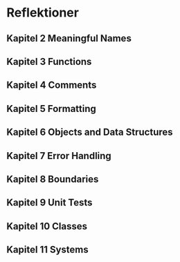 # Reflektioner

## Kapitel 2 Meaningful Names

## Kapitel 3 Functions

## Kapitel 4 Comments

## Kapitel 5 Formatting

## Kapitel 6 Objects and Data Structures

## Kapitel 7 Error Handling

## Kapitel 8 Boundaries

## Kapitel 9 Unit Tests

## Kapitel 10 Classes

## Kapitel 11 Systems
